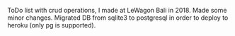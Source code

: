 ToDo list with crud operations, I made at LeWagon Bali in 2018.  Made some minor changes.  Migrated DB from sqlite3 to postgresql in order to deploy to heroku (only pg is supported). 
